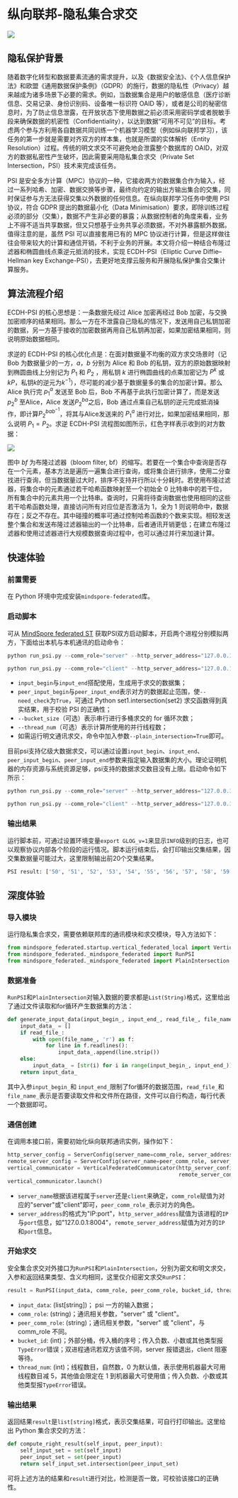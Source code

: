 # 纵向联邦-隐私集合求交

<a href="https://gitee.com/mindspore/docs/blob/r2.0/docs/federated/docs/source_zh_cn/private_set_intersection.md" target="_blank"><img src="https://mindspore-website.obs.cn-north-4.myhuaweicloud.com/website-images/r2.0/resource/_static/logo_source.png"></a>

## 隐私保护背景

随着数字化转型和数据要素流通的需求提升，以及《数据安全法》、《个人信息保护法》和欧盟《通用数据保护条例》（GDPR）的施行，数据的隐私性（Privacy）越来越成为诸多场景下必要的需求。例如，当数据集合是用户的敏感信息（医疗诊断信息、交易记录、身份识别码、设备唯一标识符 OAID 等），或者是公司的秘密信息时，为了防止信息泄露，在开放状态下使用数据之前必须采用密码学或者脱敏手段来确保数据的机密性（Confidentiality），以达到数据“可用不可见”的目标。考虑两个参与方利用各自数据共同训练一个机器学习模型（例如纵向联邦学习），该任务的第一步就是需要对齐双方的样本集，也就是所谓的实体解析（Entity Resolution）过程。传统的明文求交不可避免地会泄露整个数据库的 OAID，对双方的数据私密性产生破坏，因此需要采用隐私集合求交（Private Set Intersection，PSI）技术来完成该任务。

PSI 是安全多方计算（MPC）协议的一种，它接收两方的数据集合作为输入，经过一系列哈希、加密、数据交换等步骤，最终向约定的输出方输出集合的交集，同时保证参与方无法获得交集以外数据的任何信息。在纵向联邦学习任务中使用 PSI 协议，符合 GDPR 提出的数据最小化（Data Minimisation）要求，即除训练过程必须的部分（交集），数据不产生非必要的暴露；从数据控制者的角度来看，业务上不得不适当共享数据，但又只想基于业务共享必须数据，不对外暴露额外数据。值得注意的是，虽然 PSI 可以直接套用已有的 MPC 协议进行计算，但是这样做往往会带来较大的计算和通信开销，不利于业务的开展。本文将介绍一种结合布隆过滤器和椭圆曲线点乘逆元抵消的技术，实现 ECDH-PSI（Elliptic Curve Diffie–Hellman key Exchange-PSI），去更好地支撑云服务和开展隐私保护集合交集计算服务。

## 算法流程介绍

ECDH-PSI 的核心思想是：一条数据先经过 Alice 加密再经过 Bob 加密，与交换加密顺序的结果相同。那么一方在不泄露自己隐私的情况下，发送用自己私钥加密的数据，另一方基于接收的加密数据再用自己私钥再加密，如果加密结果相同，则说明原始数据相同。

求逆的 ECDH-PSI 的核心优化点是：在面对数据量不均衡的双方求交场景时（记 Bob 为数据量少的一方，$a$，$b$ 分别为 Alice 和 Bob 的私钥，双方的原始数据映射到椭圆曲线上分别记为 $P_1$ 和 $P_2$ ，用私钥 $k$ 进行椭圆曲线的点乘加密记为 $P^k$ 或 $kP$，私钥$k$的逆元为$k^{-1}$），尽可能的减少基于数据量多的集合的加密计算。那么 Alice 执行完 $p_1^a$ 发送至 Bob 后，Bob 不再基于此执行加密计算了，而是发送 $p_2^b$ 至Alice，Alice 发送$P_2^{ba}$之后，Bob 通过点乘自己私钥的逆元完成抵消操作，即计算$P_2^{bab^{-1}}$，将其与Alice发送来的 $P_1^a$ 进行对比，如果加密结果相同，那么说明 $P_1=P_2$。求逆 ECDH-PSI 流程图如图所示，红色字样表示收到的对方数据：

![](./images/inverse_ecdh_psi_flow.png)

图中 $bf$ 为布隆过滤器（bloom filter, bf）的缩写。若要在一个集合中查询是否存在一个元素，基本方法是遍历一遍集合进行查询，或将集合进行排序，使用二分查找进行查询，但当数据量过大时，排序不支持并行所以十分耗时。若使用布隆过滤器，将集合中的元素通过若干哈希函数映射至一个初始全 0 比特串中的若干位，所有集合中的元素共用一个比特串。查询时，只需将待查询数据也使用相同的这些若干哈希函数处理，直接访问所有对应位是否激活为 1，全为 1 则说明命中，数据存在；反之不存在。其中碰撞的概率可通过控制哈希函数的个数来实现。相较发送整个集合和发送布隆过滤器输出的一个比特串，后者通讯开销更低；在建立布隆过滤器和使用过滤器进行大规模数据查询过程中，也可以通过并行来加速计算。

## 快速体验

### 前置需要

在 Python 环境中完成安装`mindspore-federated`库。

### 启动脚本

可从 [MindSpore federated ST](https://gitee.com/mindspore/federated/blob/r0.1/tests/st/psi/run_psi.py) 获取PSI双方启动脚本，开启两个进程分别模拟两方，下面给出本机与本机通讯的启动命令：

```python
python run_psi.py --comm_role="server" --http_server_address="127.0.0.1:8004" --remote_server_address="127.0.0.1:8005" --input_begin=1 --input_end=100

python run_psi.py --comm_role="client" --http_server_address="127.0.0.1:8005" --remote_server_address="127.0.0.1:8004" --input_begin=50 --input_end=150
```

- `input_begin`与`input_end`搭配使用，生成用于求交的数据集；
- `peer_input_begin`与`peer_input_end`表示对方的数据起止范围，使`--need_check`为`True`，可通过 Python set1.intersection(set2) 求交函数得到真实结果，用于校验 PSI 的正确性；
- `--bucket_size`（可选）表示串行进行多桶求交的 for 循环次数；
- `--thread_num`（可选）表示计算所使用的并行线程数；
- 如需运行明文通讯求交，命令中加入参数`--plain_intersection=True`即可。

目前psi支持亿级大数据求交，可以通过设置`input_begin`、`input_end`、`peer_input_begin`、`peer_input_end`参数来指定输入数据集的大小。理论证明机器的内存资源与系统资源足够，psi支持的数据求交数目没有上限。启动命令如下所示：

```python
python run_psi.py --comm_role="server" --http_server_address="127.0.0.1:8004" --remote_server_address="127.0.0.1:8005" --input_begin=1 --input_end=100000000

python run_psi.py --comm_role="client" --http_server_address="127.0.0.1:8005" --remote_server_address="127.0.0.1:8004" --input_begin=1 --input_end=100000000
```

### 输出结果

运行脚本前，可通过设置环境变量`export GLOG_v=1`来显示`INFO`级别的日志，也可以观察协议内部各个阶段的运行情况。脚本运行结束后，会打印输出交集结果，因交集数据量可能过大，这里限制输出前20个交集结果。

```bash
PSI result: ['50', '51', '52', '53', '54', '55', '56', '57', '58', '59', '60', '61', '62', '63', '64', '65', '66', '67', '68', '69'] (display limit: 20)
```

## 深度体验

### 导入模块

运行隐私集合求交，需要依赖联邦库的通讯模块和求交模块，导入方法如下：

```python
from mindspore_federated.startup.vertical_federated_local import VerticalFederatedCommunicator, ServerConfig
from mindspore_federated._mindspore_federated import RunPSI
from mindspore_federated._mindspore_federated import PlainIntersection
```

### 数据准备

`RunPSI`和`PlainIntersection`对输入数据的要求都是`List(String)`格式，这里给出了通过文件读取和for循环产生数据集的方法：

```python
def generate_input_data(input_begin_, input_end_, read_file_, file_name_):
    input_data_ = []
    if read_file_:
        with open(file_name_, 'r') as f:
            for line in f.readlines():
                input_data_.append(line.strip())
    else:
        input_data_ = [str(i) for i in range(input_begin_, input_end_)]
    return input_data_
```

其中入参`input_begin_`和 `input_end_`限制了for循环的数据范围，`read_file_`和`file_name_`表示是否要读取文件和文件所在路径，文件可以自行构造，每行代表一个数据即可。

### 通信创建

在调用本接口前，需要初始化纵向联邦通讯实例，操作如下：

```python
http_server_config = ServerConfig(server_name=comm_role, server_address=http_server_address)
remote_server_config = ServerConfig(server_name=peer_comm_role, server_address=remote_server_address)
vertical_communicator = VerticalFederatedCommunicator(http_server_config=http_server_config,
                                                      remote_server_config=remote_server_config)
vertical_communicator.launch()
```

- `server_name`根据该进程属于`server`还是`client`来确定，`comm_role`赋值为对应的"server"或"client"即可，`peer_comm_role_`表示对方的角色。
- `server_address`的格式为"IP:port"，`http_server_address`赋值为该进程的`IP`与`port`信息，如"127.0.0.1:8004"，`remote_server_address`赋值为对方的`IP`和`port`信息。

### 开始求交

安全集合求交对外接口为`RunPSI`和`PlainIntersection`，分别为密文和明文求交，入参和返回结果类型、含义均相同，这里仅介绍密文求交`RunPSI`：

```python
result = RunPSI(input_data, comm_role, peer_comm_role, bucket_id, thread_num)
```

- `input_data`: (list[string])； psi 一方的输入数据；
- `comm_role`: (string)；通讯相关参数，"server" 或 "client"。
- `peer_comm_role`: (string)；通讯相关参数，"server" 或 "client"，与 comm_role 不同。
- `bucket_id`: (int)；外部分桶，传入桶的序号；传入负数、小数或其他类型报`TypeError`错误；双进程通讯若双方该值不同，server 报错退出，client 阻塞等待。
- `thread_num`: (int)；线程数目，自然数，0 为默认值，表示使用机器最大可用线程数目减 5，其他值会限定在 1 到机器最大可使用值；传入负数、小数或其他类型报`TypeError`错误。

### 输出结果

返回结果`result`是`list[string]`格式，表示交集结果，可自行打印输出。这里给出 Python 集合求交的方法：

```python
def compute_right_result(self_input, peer_input):
    self_input_set = set(self_input)
    peer_input_set = set(peer_input)
    return self_input_set.intersection(peer_input_set)
```

可将上述方法的结果和`result`进行对比，检测是否一致，可校验该接口的正确性。
